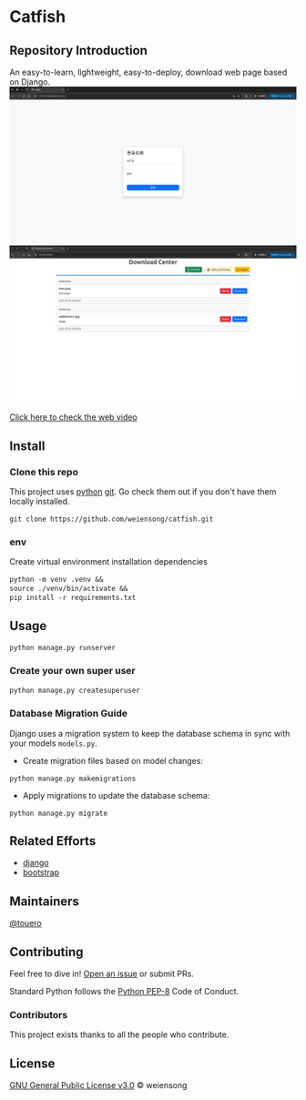 # Catfish

<!--
<p align="center">
    <img src="https://img.shields.io/badge/python_-%3E%3D3.8-blue" alt="">
    <img src="https://img.shields.io/badge/license_-MIT-blue" alt="">
    <a href="https://www.mysql.com/"><img src="https://img.shields.io/badge/-mysql-grey?style=plastic&logo=mysql" alt=""/></a>
    <a href="https://fastapi.tiangolo.com/"><img src="https://img.shields.io/badge/fastapi-grey?style=plastic&logo=fastapi" alt=""></a>
    <a href="https://www.docker.com/"><img src="https://img.shields.io/badge/docker-grey?style=plastic&logo=docker" alt=""></a>
    <a href="https://dataease.io/"><img src="https://img.shields.io/badge/dataease-grey" alt=""></a>
</p>
-->

## Repository Introduction
An easy-to-learn, lightweight, easy-to-deploy, download web page based on Django.
![login_preview](https://github.com/touero/catfish/blob/master/static/image/login.png)
![index_preview](https://github.com/touero/catfish/blob/master/static/image/index.png)  

[Click here to check the web video](https://github.com/touero/catfish/blob/master/static/image/video.webm)

## Install

### Clone this repo
This project uses [python](https://www.python.org/) [git](https://git-scm.com/). Go check them out if you don't have them locally installed.
```shell
git clone https://github.com/weiensong/catfish.git
```
### env
Create virtual environment installation dependencies
```shell
python -m venv .venv && 
source ./venv/bin/activate && 
pip install -r requirements.txt
```
## Usage
```shell
python manage.py runserver
```

### Create your own super user
```shell
python manage.py createsuperuser
```

### Database Migration Guide
Django uses a migration system to keep the database schema in sync with your models `models.py`.
 - Create migration files based on model changes:
 ```shell
python manage.py makemigrations
```
- Apply migrations to update the database schema:
```shell
python manage.py migrate
```

## Related Efforts

- [django](https://www.djangoproject.com/)
- [bootstrap](https://getbootstrap.com/)


## Maintainers
[@touero](https://github.com/touero)


## Contributing


Feel free to dive in! [Open an issue](https://github.com/weiensong/catfish/issues) or submit PRs.

Standard Python follows the [Python PEP-8](https://peps.python.org/pep-0008/) Code of Conduct.


### Contributors

This project exists thanks to all the people who contribute.



## License

[GNU General Public License v3.0](https://github.com/weiensong/opsariichthys-bidens/blob/master/LICENSE) © weiensong

